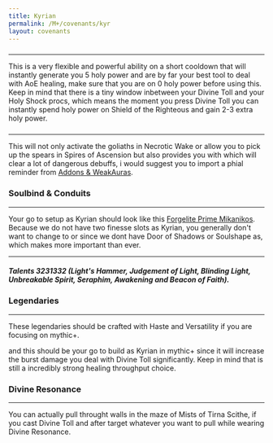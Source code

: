 ```yaml
---
title: Kyrian
permalink: /M+/covenants/kyr
layout: covenants
---
```

### <a href="https://www.wowhead.com/spell=326011/divine-toll" data-wowhead="spell=326011"></a>

---
This is a very flexible and powerful ability on a short cooldown that will instantly generate you 5 holy power and are by far your best tool to deal with AoE healing, make sure that you are on 0 holy power before using this. Keep in mind that there is a tiny window inbetween your Divine Toll and your <a href="https://www.wowhead.com/spell=340218/ringing-clarity" data-wowhead="spell=340218"></a> Holy Shock procs, which means the moment you press Divine Toll you can instantly spend holy power on Shield of the Righteous and gain 2-3 extra holy power.

### <a href="https://www.wowhead.com/spell=324739/summon-steward" data-wowhead="spell=324739"></a>

---
This will not only activate the goliaths in Necrotic Wake or allow you to pick up the spears in Spires of Ascension but also provides you with <a href="https://www.wowhead.com/item=177278/phial-of-serenity" data-wowhead="spell=177278"></a> which will clear a lot of dangerous debuffs, i would suggest you to import a phial reminder from [Addons & WeakAuras](/M+/weakauras).

### Soulbind & Conduits

---
Your go to setup as Kyrian should look like this [Forgelite Prime Mikanikos](https://www.wowhead.com/soulbind-calc/kyrian/forgelite-prime-mikanikos/paladin/AwaW6pYBBS1EChIFMPoKJTAQCiMVK2MKJSyqCjV2AAo). Because we do not have two finesse slots as Kyrian, you generally don't want to change to <a href="https://www.wowhead.com/spell=339124/pure-concentration" data-wowhead="spell=339124"></a> or <a href="https://www.wowhead.com/spell=339292/wrench-evil" data-wowhead="spell=339292"></a> since we dont have Door of Shadows or Soulshape as, which makes <a href="https://www.wowhead.com/spell=339268/lights-barding" data-wowhead="spell=339268"></a> more important than ever.

---
##### **Talents 3231332** *(Light's Hammer, Judgement of Light, Blinding Light, Unbreakable Spirit, Seraphim, Awakening and Beacon of Faith).*
 
### Legendaries

---
These legendaries should be crafted with Haste and Versatility if you are focusing on mythic+.

<a href="https://www.wowhead.com/spell=355098/divine-resonance" data-wowhead="spell=355098"></a> and <a href="https://www.wowhead.com/spell=337638/vanguards-momentum" data-wowhead="spell=355100"></a> this should be your go to build as Kyrian in mythic+ since it will increase the burst damage you deal with Divine Toll significantly. Keep in mind that 
<a href="https://www.wowhead.com/spell=337825/shock-barrier" data-wowhead="spell=337825"></a> is still a incredibly strong healing throughput choice.

### Divine Resonance

---
You can actually pull throught walls in the maze of Mists of Tirna Scithe, if you cast Divine Toll and after target whatever you want to pull while wearing Divine Resonance.



